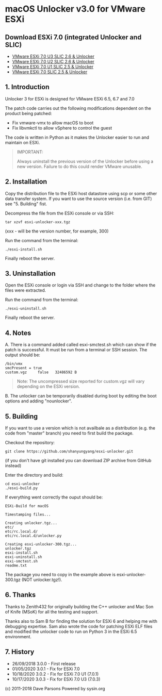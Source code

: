# macOS Unlocker v3.0 for VMware ESXi

## Download ESXi 7.0 (integrated Unlocker and SLIC)

- [VMware ESXi 7.0 U3 SLIC 2.6 & Unlocker](https://sysin.org/blog/vmware-esxi-7-u3-slic/)
- [VMware ESXi 7.0 U2 SLIC 2.6 & Unlocker](https://sysin.org/blog/vmware-esxi-7-u2-slic/)
- [VMware ESXi 7.0 U1 SLIC 2.5 & Unlocker](https://sysin.org/blog/vmware-esxi-7-u1-slic/)
- [VMware ESXi 7.0 SLIC 2.5 & Unlocker](https://sysin.org/blog/vmware-esxi-7-slic/)

## 1. Introduction

Unlocker 3 for ESXi is designed for VMware ESXi 6.5, 6.7 and 7.0

The patch code carries out the following modifications dependent on the product being patched:

- Fix vmware-vmx to allow macOS to boot
- Fix libvmkctl to allow vSphere to control the guest

The code is written in Python as it makes the Unlocker easier to run and maintain on ESXi.

> IMPORTANT:
>
> Always uninstall the previous version of the Unlocker before using a new version. Failure to do this could render VMware unusable.

## 2. Installation

Copy the distribution file to the ESXi host datastore using scp or some other data transfer system. If you want to use the source version (i.e. from GIT) see "5. Building" fist.

Decompress the file from the ESXi console or via SSH:

    tar xzvf esxi-unlocker-xxx.tgz

(xxx - will be the version number, for example, 300)

Run the command from the terminal:

    ./esxi-install.sh

Finally reboot the server.

## 3. Uninstallation

Open the ESXi console or login via SSH and change to the folder where the files were extracted.

Run the command from the terminal:

    ./esxi-uninstall.sh

Finally reboot the server.

## 4. Notes

A. There is a command added called esxi-smctest.sh which can show if the patch is successful. It must be run from a terminal or SSH session. The output should be:

    /bin/vmx
    smcPresent = true
    custom.vgz     false   32486592 B

> Note: The uncompressed size reported for custom.vgz will vary depending on the ESXi version.

B. The unlocker can be temporarily disabled during boot by editing the boot options and adding "nounlocker".

## 5. Building

If you want to use a version which is not availbale as a distribution (e.g. the code from "master" branch) you need to first build the package.

Checkout the repository:

    git clone https://github.com/shanyungyang/esxi-unlocker.git

(if you don't have git installed you can download ZIP archive from GitHub instead)

Enter the directory and build:

    cd esxi-unlocker
    ./esxi-build.py

If everything went correctly the ouput should be:

    ESXi-Build for macOS

    Timestamping files...

    Creating unlocker.tgz...
    etc/
    etc/rc.local.d/
    etc/rc.local.d/unlocker.py

    Creating esxi-unlocker-300.tgz...
    unlocker.tgz
    esxi-install.sh
    esxi-uninstall.sh
    esxi-smctest.sh
    readme.txt

The package you need to copy in the example above is esxi-unlocker-300.tgz (NOT unlocker.tgz!).

## 6. Thanks

Thanks to Zenith432 for originally building the C++ unlocker and Mac Son of Knife (MSoK) for all the testing and support.

Thanks also to Sam B for finding the solution for ESXi 6 and helping me with debugging expertise. Sam also wrote the code for patching ESXi ELF files and modified the unlocker code to run on Python 3 in the ESXi 6.5 environment.

## 7. History

- 26/09/2018 3.0.0 - First release
- 01/05/2020 3.0.1 - Fix for ESXi 7.0
- 10/18/2020 3.0.2 - Fix for ESXi 7.0 U1 (7.0.1)
- 10/17/2020 3.0.3 - Fix for ESXi 7.0 U3 (7.0.3)

(c) 2011-2018 Dave Parsons
Powered by sysin.org
